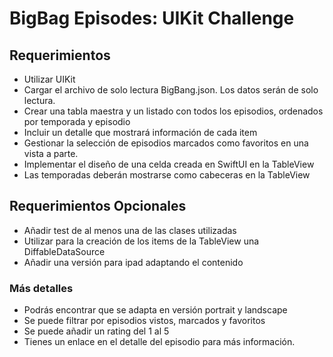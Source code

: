 # BigBag Episodes: UIKit Challenge

## Requerimientos
- Utilizar UIKit
- Cargar el archivo de solo lectura BigBang.json. Los datos serán de solo lectura.
- Crear una tabla maestra y un listado con todos los episodios, ordenados por temporada y episodio
- Incluir un detalle que mostrará información de cada item
- Gestionar la selección de episodios marcados como favoritos en una vista a parte.
- Implementar el diseño de una celda creada en SwiftUI en la TableView
- Las temporadas deberán mostrarse como cabeceras en la TableView


## Requerimientos Opcionales
- Añadir test de al menos una de las clases utilizadas
- Utilizar para la creación de los items de la TableView una DiffableDataSource
- Añadir una versión para ipad adaptando el contenido


### Más detalles
- Podrás encontrar que se adapta en versión portrait y landscape
- Se puede filtrar por episodios vistos, marcados y favoritos
- Se puede añadir un rating del 1 al 5
- Tienes un enlace en el detalle del episodio para más información.



